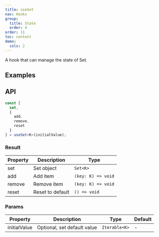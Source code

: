 ```yaml
---
title: useSet
nav: Hooks
group:
  title: State
  order: 4
order: 11
toc: content
demo:
  cols: 2
---
```


A hook that can manage the state of Set.

## Examples

<code src="./demo/demo1.tsx"></code>

## API

```typescript
const [
  set,
  {
    add,
    remove,
    reset
  }
] = useSet<K>(initialValue);
```

### Result

| Property | Description      | Type               |
| --- | --- | --- |
| set      | Set object       | `Set<K>`           |
| add      | Add item         | `(key: K) => void` |
| remove   | Remove item      | `(key: K) => void` |
| reset    | Reset to default | `() => void`       |

### Params

| Property     | Description                 | Type          | Default |
| --- | --- | --- | --- |
| initialValue | Optional, set default value | `Iterable<K>` | -       |
